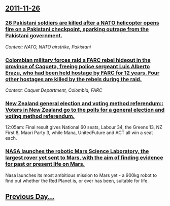 ## [2011-11-26](/news/2011/11/26/index.md)

### [26 Pakistani soldiers are killed after a NATO helicopter opens fire on a Pakistani checkpoint, sparking outrage from the Pakistani government. ](/news/2011/11/26/26-pakistani-soldiers-are-killed-after-a-nato-helicopter-opens-fire-on-a-pakistani-checkpoint-sparking-outrage-from-the-pakistani-governmen.md)
_Context: NATO, NATO airstrike, Pakistani_

### [Colombian military forces raid a FARC rebel hideout in the province of Caqueta, freeing police sergeant Luis Alberto Erazu, who had been held hostage by FARC for 12 years. Four other hostages are killed by the rebels during the raid. ](/news/2011/11/26/colombian-military-forces-raid-a-farc-rebel-hideout-in-the-province-of-caqueta-freeing-police-sergeant-luis-alberto-erazu-who-had-been-he.md)
_Context: Caquet Department, Colombia, FARC_

### [New Zealand general election and voting method referendum:: Voters in New Zealand go to the polls for a general election and voting method referendum. ](/news/2011/11/26/new-zealand-general-election-and-voting-method-referendum-voters-in-new-zealand-go-to-the-polls-for-a-general-election-and-voting-method-r.md)
12:05am: Final result gives National 60 seats, Labour 34, the Greens 13, NZ First 8, Maori Party 3, while Mana, UnitedFuture and ACT all win a seat each.

### [NASA launches the robotic Mars Science Laboratory, the largest rover yet sent to Mars, with the aim of finding evidence for past or present life on Mars. ](/news/2011/11/26/nasa-launches-the-robotic-mars-science-laboratory-the-largest-rover-yet-sent-to-mars-with-the-aim-of-finding-evidence-for-past-or-present.md)
Nasa launches its most ambitious mission to Mars yet - a 900kg robot to find out whether the Red Planet is, or ever has been, suitable for life.

## [Previous Day...](/news/2011/11/25/index.md)

